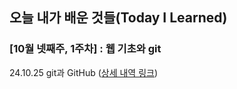 ## 오늘 내가 배운 것들(Today I Learned)

### [10월 넷째주, 1주차] : 웹 기초와 git

24.10.25 git과 GitHub ([상세 내역 링크](https://github.com/100-hours-a-week/david-til/blob/main/Oct/2024-10-25.md))
